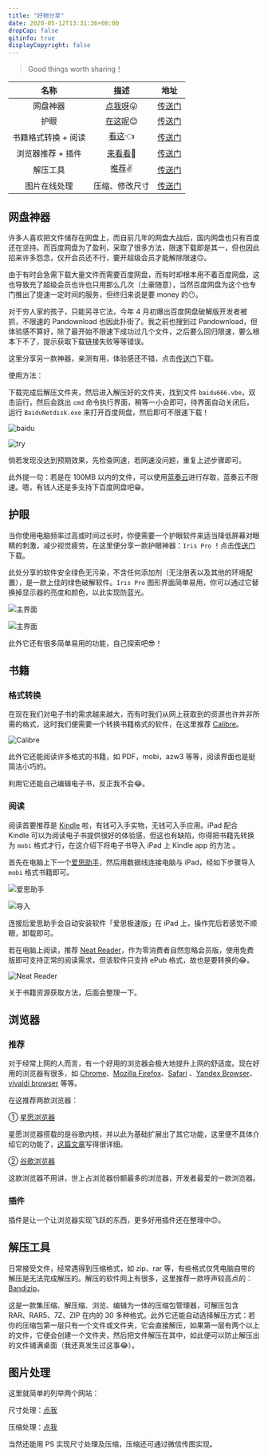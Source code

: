 ```yaml
---
title: "好物分享"
date: 2020-05-12T13:31:36+08:00
dropCap: false
gitinfo: true
displayCopyright: false
---
```

<blockquote class="quote-center">
<p>
<font class = "colorfulfont">
Good things worth sharing！
</font>
</p>
</blockquote>

|        名称         |                    描述                     |                     地址                     |
| :-----------------: | :-----------------------------------------: | :------------------------------------------: |
|      网盘神器       | [点我呀](https://crcrc.me/share/#网盘神器)😛 | [传送门](https://ruchan.lanzous.com/ibtkehg) |
|        护眼         |   [在这呢](https://crcrc.me/share/#护眼)😊   | [传送门](https://ruchan.lanzous.com/icj76mb) |
| 书籍格式转换 + 阅读 |    [看这](https://crcrc.me/share/#书籍)👈    |    [传送门](https://crcrc.me/share/#书籍)    |
|  浏览器推荐 + 插件  |  [来看看](https://crcrc.me/share/#浏览器)👀  |   [传送门](https://crcrc.me/share/#浏览器)   |
|      解压工具       |  [推荐](https://crcrc.me/share/#解压工具)✌️  |  [传送门](https://crcrc.me/share/#解压工具)  |
|    图片在线处理     |               压缩、修改尺寸                |  [传送门](https://crcrc.me/share/#图片处理)  |

## 网盘神器

许多人喜欢把文件储存在网盘上，而自前几年的网盘大战后，国内网盘也只有百度还在坚持。而百度网盘为了盈利，采取了很多方法，限速下载即是其一，但也因此招来许多怨念，仅开会员还不行，要开超级会员才能解除限速🙃。

由于有时会急需下载大量文件而需要百度网盘，而有时却根本用不着百度网盘，这也导致充了超级会员也许也只用那么几次（土豪随意），当然百度网盘为这个也专门推出了提速一定时间的服务，但终归来说是要 money 的😶。

对于穷人家的孩子，只能另寻它法，今年 4 月初爆出百度网盘破解版开发者被抓，不限速的 Pandownload 也因此扑街了。我之前也搜到过 Pandownload，但体验感不算好，除了最开始不限速下成功过几个文件，之后要么回归限速，要么根本下不了，提示获取下载链接失败等等错误。

这里分享另一款神器，亲测有用，体验感还不错，点击[传送门](https://ruchan.lanzous.com/ibtkehg)下载。

使用方法：

下载完成后解压文件夹，然后进入解压好的文件夹，找到文件 `baidu666.vbe`，双击运行，然后会跳出 `cmd` 命令执行界面，稍等一小会即可，待界面自动关闭后，运行 `BaiduNetdisk.exe` 来打开百度网盘，然后即可不限速下载！

![baidu](/images/分享/baidu666.png "步骤")

![try](/images/分享/try.jpg "实践")

倘若发现没达到预期效果，先检查网速，若网速没问题，重复上述步骤即可。

此外提一句：若是在 100MB 以内的文件，可以使用[蓝奏云](https://www.lanzou.com/)进行存取，蓝奏云不限速。嗯，有钱人还是多支持下百度网盘吧😁。

## 护眼

当你使用电脑频率过高或时间过长时，你便需要一个护眼软件来适当降低屏幕对眼睛的刺激，减少视觉疲劳，在这里便分享一款护眼神器：`Iris Pro` ！点击[传送门](https://ruchan.lanzous.com/icj76mb)下载。

此处分享的软件安全绿色无污染，不含任何添加剂（无注册表以及其他的环境配置），是一款上佳的绿色破解软件。`Iris Pro` 图形界面简单易用，你可以通过它替换掉显示器的亮度和颜色，以此实现防蓝光。

![主界面](/images/分享/Iris_main.png "主界面")

![主界面](/images/分享/Iris_languang.png "蓝光设置")

此外它还有很多简单易用的功能，自己探索吧😎！

## 书籍

### 格式转换

在现在我们对电子书的需求越来越大，而有时我们从网上获取到的资源也许并非所需的格式，这时我们便需要一个转换书籍格式的软件，在这里推荐 [Calibre](https://calibre-ebook.com/)。

![Calibre](/images/分享/Calibre.png "蓝光设置")

此外它还能阅读许多格式的书籍，如 PDF，mobi，azw3 等等，阅读界面也是挺简洁小巧的。

利用它还能自己编辑电子书，反正我不会😂。

### 阅读

阅读首要推荐是 [Kindle](https://bookfere.com/novice) 啦，有钱可入手实物，无钱可入手应用。iPad 配合 Kindle 可以为阅读电子书提供很好的体验感，但这也有缺陷，你得把书籍先转换为 `mobi` 格式才行，在这介绍下将电子书导入 iPad 上 Kindle app 的方法 。

首先在电脑上下一个[爱思助手](https://www.i4.cn/)，然后用数据线连接电脑与 iPad，经如下步骤导入 `mobi` 格式书籍即可。

![爱思助手](/images/分享/itools_1.png "爱思助手")

![导入](/images/分享/itools_2.png "导入")

连接后爱思助手会自动安装软件「爱思极速版」在 iPad 上，操作完后若感觉不顺眼，卸载即可。

若在电脑上阅读，推荐 [Neat Reader](https://www.neat-reader.cn/)，作为零消费者自然忽略会员版，使用免费版即可支持正常的阅读需求，但该软件只支持 ePub 格式，故也是要转换的😂。

![Neat Reader](/images/分享/neatreader.png "Neat Reader")

关于书籍资源获取方法，后面会整理一下。

## 浏览器

### 推荐

对于经常上网的人而言，有一个好用的浏览器会极大地提升上网的舒适度。现在好用的浏览器有很多，如 [Chrome](https://www.google.com/chrome/?brand=CHBD&gclid=Cj0KCQjwh6XmBRDRARIsAKNInDFKuHMKhSTc3i_LtKibn2vMAru3v21GdHQMT_DDO7B4bMFszxAiG8gaAsXjEALw_wcB&gclsrc=aw.ds)、[Mozilla Firefox](https://www.mozilla.org/en-US/firefox/new/)、[Safari](https://www.apple.com/safari/) 、[Yandex Browser](https://browser.yandex.com/)、[vivaldi browser](https://vivaldi.com/) 等等。

在这推荐两款浏览器：

① [星愿浏览器](https://www.twinkstar.com/)

星愿浏览器搭载的是谷歌内核，并以此为基础扩展出了其它功能，这里便不具体介绍它的功能了，[这篇文章](https://bbs.twinkstar.com/forum.php?mod=viewthread&tid=1886&extra=page%3D1)写得很详细。

② [谷歌浏览器](https://www.google.com/chrome/?brand=CHBD&gclid=Cj0KCQjwh6XmBRDRARIsAKNInDFKuHMKhSTc3i_LtKibn2vMAru3v21GdHQMT_DDO7B4bMFszxAiG8gaAsXjEALw_wcB&gclsrc=aw.ds)

这款浏览器不用讲，世上占浏览器份额最多的浏览器，开发者最爱的一款浏览器。

### 插件

插件是让一个让浏览器实现飞跃的东西，更多好用插件还在整理中🙃。

## 解压工具

日常接受文件，经常遇得到压缩格式，如 zip、rar 等，有些格式仅凭电脑自带的解压是无法完成解压的。解压的软件网上有很多，这里推荐一款呼声较高点的：[Bandizip](https://www.bandisoft.com/bandizip/)。

这是一款集压缩、解压缩、浏览、编辑为一体的压缩包管理器，可解压包含 RAR、RAR5、7Z、ZIP 在内的 30 多种格式。此外它还能自动选择解压方式：若你的压缩包第一层只有一个文件或文件夹，它会直接解压，如果第一层有两个以上的文件，它便会创建一个文件夹，然后把文件解压在其中，如此便可以防止解压出的文件铺满桌面（我还真发生过这事😂）。

## 图片处理

这里就简单的列举两个网站：

尺寸处理：[点我](https://www.sojson.com/image/change.html)

压缩处理：[点我](https://tinypng.com/)

当然还能用 PS 实现尺寸处理及压缩，压缩还可通过微信传图实现。